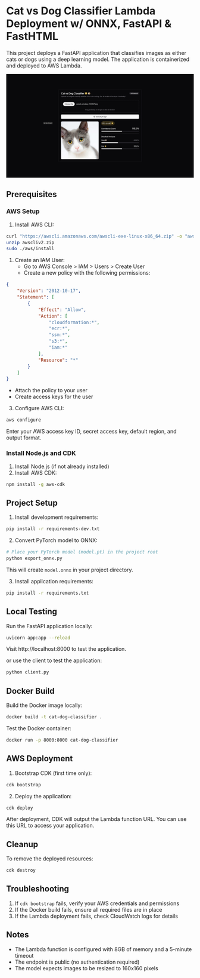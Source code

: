 # Cat vs Dog Classifier Lambda Deployment w/ ONNX, FastAPI & FastHTML

This project deploys a FastAPI application that classifies images as either cats or dogs using a deep learning model. The application is containerized and deployed to AWS Lambda.

![deployment](assets/image.jpeg)

## Prerequisites

### AWS Setup

1. Install AWS CLI:

```bash
curl "https://awscli.amazonaws.com/awscli-exe-linux-x86_64.zip" -o "awscliv2.zip"
unzip awscliv2.zip
sudo ./aws/install
```	

1. Create an IAM User:
   - Go to AWS Console > IAM > Users > Create User
   - Create a new policy with the following permissions:

```json
{
    "Version": "2012-10-17",
    "Statement": [
        {
            "Effect": "Allow",
            "Action": [
                "cloudformation:*",
                "ecr:*",
                "ssm:*",
                "s3:*",
                "iam:*"
            ],
            "Resource": "*"
        }
    ]
}
```
   - Attach the policy to your user
   - Create access keys for the user

3. Configure AWS CLI:

```bash
aws configure
```
Enter your AWS access key ID, secret access key, default region, and output format.

### Install Node.js and CDK

1. Install Node.js (if not already installed)
2. Install AWS CDK:

```bash
npm install -g aws-cdk
```

## Project Setup

1. Install development requirements:

```bash
pip install -r requirements-dev.txt
```

2. Convert PyTorch model to ONNX:

```bash
# Place your PyTorch model (model.pt) in the project root
python export_onnx.py
```

This will create `model.onnx` in your project directory.

3. Install application requirements:

```bash
pip install -r requirements.txt
```

## Local Testing

Run the FastAPI application locally:

```bash
uvicorn app:app --reload
```

Visit http://localhost:8000 to test the application.

or use the client to test the application:

```bash
python client.py
```

## Docker Build

Build the Docker image locally:

```bash
docker build -t cat-dog-classifier .
```

Test the Docker container:

```bash
docker run -p 8000:8000 cat-dog-classifier
```

## AWS Deployment

1. Bootstrap CDK (first time only):

```bash
cdk bootstrap
```

2. Deploy the application:

```bash
cdk deploy
```

After deployment, CDK will output the Lambda function URL. You can use this URL to access your application.

## Cleanup

To remove the deployed resources:

```bash
cdk destroy
```

## Troubleshooting

1. If `cdk bootstrap` fails, verify your AWS credentials and permissions
2. If the Docker build fails, ensure all required files are in place
3. If the Lambda deployment fails, check CloudWatch logs for details

## Notes

- The Lambda function is configured with 8GB of memory and a 5-minute timeout
- The endpoint is public (no authentication required)
- The model expects images to be resized to 160x160 pixels
